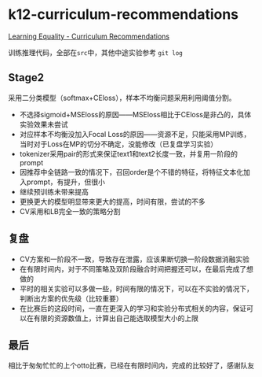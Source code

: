 # k12-curriculum-recommendations
[Learning Equality - Curriculum Recommendations](https://www.kaggle.com/competitions/learning-equality-curriculum-recommendations/)

训练推理代码，全部在`src`中，其他中途实验参考 `git log`

## Stage2
采用二分类模型（softmax+CEloss），样本不均衡问题采用利用阈值分割。
* 不选择sigmoid+MSEloss的原因——MSEloss相比于CEloss是非凸的，具体实验效果未尝试
* 对应样本不均衡没加入Focal Loss的原因——资源不足，只能采用MP训练，当时对于Loss在MP的切分不确定，没能修改（已复盘学习实验）
* tokenizer采用pair的形式来保证text1和text2长度一致，并复用一阶段的prompt
* 因推荐中全链路一致的情况下，召回order是个不错的特征，将特征文本化加入prompt，有提升，但很小
* 继续预训练未带来提高
* 更换更大的模型明显带来更大的提高，时间有限，尝试的不多
* CV采用和LB完全一致的策略分割


## 复盘
* CV方案和一阶段不一致，导致存在泄露，应该果断切换一阶段数据消融实验
* 在有限时间内，对于不同策略及双阶段融合时间把握还可以，在最后完成了想做的
* 平时的相关实验可以多做一些，时间有限的情况下，可以在不实验的情况下，判断出方案的优先级（比较重要）
* 在比赛后的这段时间，一直在更深入的学习和实验分布式相关的内容，保证可以在有限的资源数值上，计算出自己能选取模型大小的上限


## 最后
相比于匆匆忙忙的上个otto比赛，已经在有限时间内，完成的比较好了，感谢队友